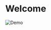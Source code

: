 # Welcome

![Demo](https://github.com/durikr/rockPaperScissorsSimulator/assets/64198122/3b1a49a4-681a-4231-8e04-46948a13919f)
